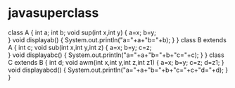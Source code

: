 # javasuperclass
class A
{
	int a;
	int b;
	void sup(int x,int y)
	{
		a=x;
		b=y;	
	}
	void displayab()
	{
		System.out.println("a="+a+"b="+b);
	}
}
class B extends A
{
	int c;
	void sub(int x,int y,int z)
	{
		a=x;
		b=y;
		c=z;	
	}
	void displayabc()
	{
		System.out.println("a="+a+"b="+b+"c="+c);
	}
}
class C extends B
{
	int d;
	void awm(int x,int y,int z,int z1)
	{
		a=x;
		b=y;
		c=z;
		d=z1;
	}
	void displayabcd()
	{
		System.out.println("a="+a+"b="+b+"c="+c+"d="+d);
	}
}